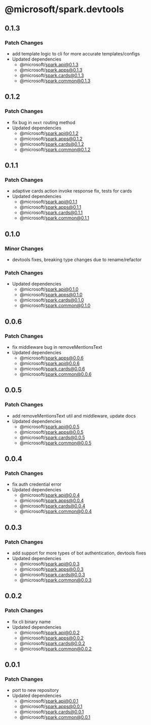 # @microsoft/spark.devtools

## 0.1.3

### Patch Changes

- add template logic to cli for more accurate templates/configs
- Updated dependencies
    - @microsoft/spark.api@0.1.3
    - @microsoft/spark.apps@0.1.3
    - @microsoft/spark.cards@0.1.3
    - @microsoft/spark.common@0.1.3

## 0.1.2

### Patch Changes

- fix bug in `next` routing method
- Updated dependencies
    - @microsoft/spark.api@0.1.2
    - @microsoft/spark.apps@0.1.2
    - @microsoft/spark.cards@0.1.2
    - @microsoft/spark.common@0.1.2

## 0.1.1

### Patch Changes

- adaptive cards action invoke response fix, tests for cards
- Updated dependencies
    - @microsoft/spark.api@0.1.1
    - @microsoft/spark.apps@0.1.1
    - @microsoft/spark.cards@0.1.1
    - @microsoft/spark.common@0.1.1

## 0.1.0

### Minor Changes

- devtools fixes, breaking type changes due to rename/refactor

### Patch Changes

- Updated dependencies
    - @microsoft/spark.api@0.1.0
    - @microsoft/spark.apps@0.1.0
    - @microsoft/spark.cards@0.1.0
    - @microsoft/spark.common@0.1.0

## 0.0.6

### Patch Changes

- fix middleware bug in removeMentionsText
- Updated dependencies
    - @microsoft/spark.apps@0.0.6
    - @microsoft/spark.api@0.0.6
    - @microsoft/spark.cards@0.0.6
    - @microsoft/spark.common@0.0.6

## 0.0.5

### Patch Changes

- add removeMentionsText util and middleware, update docs
- Updated dependencies
    - @microsoft/spark.api@0.0.5
    - @microsoft/spark.apps@0.0.5
    - @microsoft/spark.cards@0.0.5
    - @microsoft/spark.common@0.0.5

## 0.0.4

### Patch Changes

- fix auth credential error
- Updated dependencies
    - @microsoft/spark.api@0.0.4
    - @microsoft/spark.apps@0.0.4
    - @microsoft/spark.cards@0.0.4
    - @microsoft/spark.common@0.0.4

## 0.0.3

### Patch Changes

- add support for more types of bot authentication, devtools fixes
- Updated dependencies
    - @microsoft/spark.api@0.0.3
    - @microsoft/spark.apps@0.0.3
    - @microsoft/spark.cards@0.0.3
    - @microsoft/spark.common@0.0.3

## 0.0.2

### Patch Changes

- fix cli binary name
- Updated dependencies
    - @microsoft/spark.api@0.0.2
    - @microsoft/spark.apps@0.0.2
    - @microsoft/spark.cards@0.0.2
    - @microsoft/spark.common@0.0.2

## 0.0.1

### Patch Changes

- port to new repository
- Updated dependencies
    - @microsoft/spark.api@0.0.1
    - @microsoft/spark.apps@0.0.1
    - @microsoft/spark.cards@0.0.1
    - @microsoft/spark.common@0.0.1
